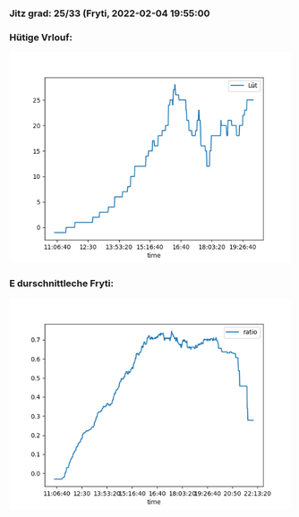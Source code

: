 ### Jitz grad: 25/33 (Fryti, 2022-02-04 19:55:00

### Hütige Vrlouf:
![Graph](Today.png)

### E durschnittleche Fryti:
![Graph](Fryti.png)